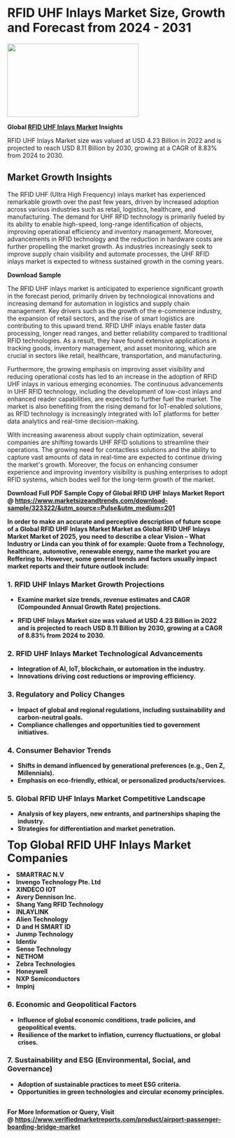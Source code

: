 <H1>RFID UHF Inlays Market Size, Growth and Forecast from 2024 - 2031</H1><img class="aligncenter size-medium wp-image-584254" src="https://thirdeyenews.in/wp-content/uploads/2024/09/Global-Market-Research-300x168.jpeg" alt="" width="300" height="168" /><p><strong>Global&nbsp;<a href="https://www.marketsizeandtrends.com/download-sample/323322/&amp;utm_source=Pulse&amp;utm_medium=201">RFID UHF Inlays Market</a> Insights</strong></p><p>RFID UHF Inlays Market size was valued at USD 4.23 Billion in 2022 and is projected to reach USD 8.11 Billion by 2030, growing at a CAGR of 8.83% from 2024 to 2030.</p><p><h2>Market Growth Insights</h2> <p>The RFID UHF (Ultra High Frequency) inlays market has experienced remarkable growth over the past few years, driven by increased adoption across various industries such as retail, logistics, healthcare, and manufacturing. The demand for UHF RFID technology is primarily fueled by its ability to enable high-speed, long-range identification of objects, improving operational efficiency and inventory management. Moreover, advancements in RFID technology and the reduction in hardware costs are further propelling the market growth. As industries increasingly seek to improve supply chain visibility and automate processes, the UHF RFID inlays market is expected to witness sustained growth in the coming years.</p> <p><strong>Download Sample</strong></p> <p>The RFID UHF inlays market is anticipated to experience significant growth in the forecast period, primarily driven by technological innovations and increasing demand for automation in logistics and supply chain management. Key drivers such as the growth of the e-commerce industry, the expansion of retail sectors, and the rise of smart logistics are contributing to this upward trend. RFID UHF inlays enable faster data processing, longer read ranges, and better reliability compared to traditional RFID technologies. As a result, they have found extensive applications in tracking goods, inventory management, and asset monitoring, which are crucial in sectors like retail, healthcare, transportation, and manufacturing.</p> <p>Furthermore, the growing emphasis on improving asset visibility and reducing operational costs has led to an increase in the adoption of RFID UHF inlays in various emerging economies. The continuous advancements in UHF RFID technology, including the development of low-cost inlays and enhanced reader capabilities, are expected to further fuel the market. The market is also benefiting from the rising demand for IoT-enabled solutions, as RFID technology is increasingly integrated with IoT platforms for better data analytics and real-time decision-making.</p> <p>With increasing awareness about supply chain optimization, several companies are shifting towards UHF RFID solutions to streamline their operations. The growing need for contactless solutions and the ability to capture vast amounts of data in real-time are expected to continue driving the market's growth. Moreover, the focus on enhancing consumer experience and improving inventory visibility is pushing enterprises to adopt RFID systems, which bodes well for the long-term growth of the market.</p> <p><strong></p><p><span class=""><strong>Download Full PDF Sample Copy of Global RFID UHF Inlays Market Report</strong> @ <a href="https://www.marketsizeandtrends.com/download-sample/323322/&amp;utm_source=Pulse&amp;utm_medium=201" target="_blank">https://www.marketsizeandtrends.com/download-sample/323322/&amp;utm_source=Pulse&amp;utm_medium=201</a></span></p><p>In order to make an accurate and perceptive description of future scope of a Global&nbsp;RFID UHF Inlays Market Market as Global&nbsp;RFID UHF Inlays Market Market of 2025, you need to describe a clear Vision &ndash; What Industry or Linda can you think of for example: Quote from a Technology, healthcare, automotive, renewable energy, name the market you are Reffering to. However, some general trends and factors usually impact market reports and their future outlook include:</p><h3>1.&nbsp;<strong>RFID UHF Inlays Market Growth Projections</strong></h3><ul><li>Examine market size trends, revenue estimates and CAGR (Compounded Annual Growth Rate) projections.</li><li><p>RFID UHF Inlays Market size was valued at USD 4.23 Billion in 2022 and is projected to reach USD 8.11 Billion by 2030, growing at a CAGR of 8.83% from 2024 to 2030.</p></li></ul><h3>2.&nbsp;<strong>RFID UHF Inlays Market Technological Advancements</strong></h3><ul><li>Integration of AI, IoT, blockchain, or automation in the industry.</li><li>Innovations driving cost reductions or improving efficiency.</li></ul><h3>3.&nbsp;<strong>Regulatory and Policy Changes</strong></h3><ul><li>Impact of global and regional regulations, including sustainability and carbon-neutral goals.</li><li>Compliance challenges and opportunities tied to government initiatives.</li></ul><h3>4.&nbsp;<strong>Consumer Behavior Trends</strong></h3><ul><li>Shifts in demand influenced by generational preferences (e.g., Gen Z, Millennials).</li><li>Emphasis on eco-friendly, ethical, or personalized products/services.</li></ul><h3>5.&nbsp;<strong>Global RFID UHF Inlays Market Competitive Landscape</strong></h3><ul><li>Analysis of key players, new entrants, and partnerships shaping the industry.</li><li>Strategies for differentiation and market penetration.</li></ul><p data-pm-slice="1 1 []"><span style="color: inherit; font-family: inherit; font-size: 25px;">Top Global RFID UHF Inlays Market Companies</span></p><div class="" data-test-id=""><p><li>SMARTRAC N.V</li><li> Invengo Technology Pte. Ltd</li><li> XINDECO IOT</li><li> Avery Dennison Inc.</li><li> Shang Yang RFID Technology</li><li> INLAYLINK</li><li> Alien Technology</li><li> D and H SMART ID</li><li> Junmp Technology</li><li> Identiv</li><li> Sense Technology</li><li> NETHOM</li><li> Zebra Technologies</li><li> Honeywell</li><li> NXP Semiconductors</li><li> Impinj</li></p></div><h3>6.&nbsp;<strong>Economic and Geopolitical Factors</strong></h3><ul><li>Influence of global economic conditions, trade policies, and geopolitical events.</li><li>Resilience of the market to inflation, currency fluctuations, or global crises.</li></ul><h3>7.&nbsp;<strong>Sustainability and ESG (Environmental, Social, and Governance)</strong></h3><ul><li>Adoption of sustainable practices to meet ESG criteria.</li><li>Opportunities in green technologies and circular economy principles.</li></ul><h2><strong style="font-size: 14px;">For More Information or Query, Visit @&nbsp;</strong><a style="background-color: #ffffff; font-size: 14px;" href="https://www.marketsizeandtrends.com/report/rfid-uhf-inlays-market/" target="_blank">https://www.verifiedmarketreports.com/product/airport-passenger-boarding-bridge-market</a></h2>
